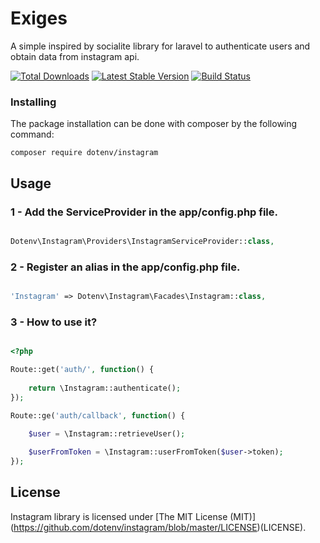 # Exiges

A simple inspired by socialite library for laravel to authenticate users and obtain data from instagram api.

[![Total Downloads](https://poser.pugx.org/dotenv/instagram/downloads.svg)](https://packagist.org/packages/dotenv/instagram)
[![Latest Stable Version](https://poser.pugx.org/dotenv/instagram/v/stable.svg)](https://packagist.org/packages/dotenv/instagram)
[![Build Status](https://travis-ci.org/dotenv/instagram.svg?branch=master)](https://travis-ci.org/dotenv/instagram) 

### Installing
The package installation can be done with composer by the following command:

```shell
composer require dotenv/instagram
```

## Usage

### 1 - Add the ServiceProvider in the app/config.php file.

```php

Dotenv\Instagram\Providers\InstagramServiceProvider::class,

```

### 2 - Register an alias in the app/config.php file.

```php

'Instagram' => Dotenv\Instagram\Facades\Instagram::class,

```

### 3 - How to use it?

```php

<?php

Route::get('auth/', function() {
	
	return \Instagram::authenticate();
});

Route::ge('auth/callback', function() {
	
	$user = \Instagram::retrieveUser();

   	$userFromToken = \Instagram::userFromToken($user->token);
});

```

## License

Instagram library is licensed under [The MIT License (MIT)] (https://github.com/dotenv/instagram/blob/master/LICENSE)(LICENSE).
